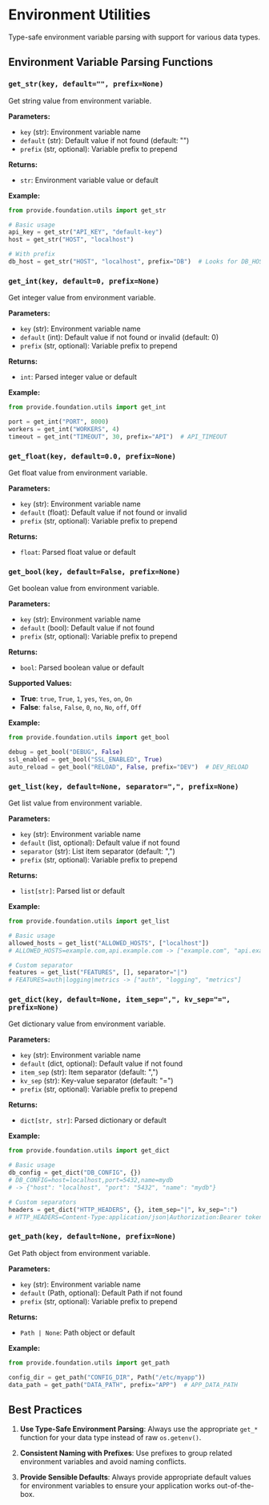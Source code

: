 # Environment Utilities

Type-safe environment variable parsing with support for various data types.

## Environment Variable Parsing Functions

### `get_str(key, default="", prefix=None)`

Get string value from environment variable.

**Parameters:**
- `key` (str): Environment variable name
- `default` (str): Default value if not found (default: "")
- `prefix` (str, optional): Variable prefix to prepend

**Returns:**
- `str`: Environment variable value or default

**Example:**
```python
from provide.foundation.utils import get_str

# Basic usage
api_key = get_str("API_KEY", "default-key")
host = get_str("HOST", "localhost")

# With prefix
db_host = get_str("HOST", "localhost", prefix="DB")  # Looks for DB_HOST
```

### `get_int(key, default=0, prefix=None)`

Get integer value from environment variable.

**Parameters:**
- `key` (str): Environment variable name
- `default` (int): Default value if not found or invalid (default: 0)
- `prefix` (str, optional): Variable prefix to prepend

**Returns:**
- `int`: Parsed integer value or default

**Example:**
```python
from provide.foundation.utils import get_int

port = get_int("PORT", 8000)
workers = get_int("WORKERS", 4)
timeout = get_int("TIMEOUT", 30, prefix="API")  # API_TIMEOUT
```

### `get_float(key, default=0.0, prefix=None)`

Get float value from environment variable.

**Parameters:**
- `key` (str): Environment variable name
- `default` (float): Default value if not found or invalid
- `prefix` (str, optional): Variable prefix to prepend

**Returns:**
- `float`: Parsed float value or default

### `get_bool(key, default=False, prefix=None)`

Get boolean value from environment variable.

**Parameters:**
- `key` (str): Environment variable name
- `default` (bool): Default value if not found
- `prefix` (str, optional): Variable prefix to prepend

**Returns:**
- `bool`: Parsed boolean value or default

**Supported Values:**
- **True**: `true`, `True`, `1`, `yes`, `Yes`, `on`, `On`
- **False**: `false`, `False`, `0`, `no`, `No`, `off`, `Off`

**Example:**
```python
from provide.foundation.utils import get_bool

debug = get_bool("DEBUG", False)
ssl_enabled = get_bool("SSL_ENABLED", True)
auto_reload = get_bool("RELOAD", False, prefix="DEV")  # DEV_RELOAD
```

### `get_list(key, default=None, separator=",", prefix=None)`

Get list value from environment variable.

**Parameters:**
- `key` (str): Environment variable name
- `default` (list, optional): Default value if not found
- `separator` (str): List item separator (default: ",")
- `prefix` (str, optional): Variable prefix to prepend

**Returns:**
- `list[str]`: Parsed list or default

**Example:**
```python
from provide.foundation.utils import get_list

# Basic usage
allowed_hosts = get_list("ALLOWED_HOSTS", ["localhost"])
# ALLOWED_HOSTS=example.com,api.example.com -> ["example.com", "api.example.com"]

# Custom separator
features = get_list("FEATURES", [], separator="|")
# FEATURES=auth|logging|metrics -> ["auth", "logging", "metrics"]
```

### `get_dict(key, default=None, item_sep=",", kv_sep="=", prefix=None)`

Get dictionary value from environment variable.

**Parameters:**
- `key` (str): Environment variable name  
- `default` (dict, optional): Default value if not found
- `item_sep` (str): Item separator (default: ",")
- `kv_sep` (str): Key-value separator (default: "=")
- `prefix` (str, optional): Variable prefix to prepend

**Returns:**
- `dict[str, str]`: Parsed dictionary or default

**Example:**
```python
from provide.foundation.utils import get_dict

# Basic usage
db_config = get_dict("DB_CONFIG", {})
# DB_CONFIG=host=localhost,port=5432,name=mydb
# -> {"host": "localhost", "port": "5432", "name": "mydb"}

# Custom separators  
headers = get_dict("HTTP_HEADERS", {}, item_sep="|", kv_sep=":")
# HTTP_HEADERS=Content-Type:application/json|Authorization:Bearer token
```

### `get_path(key, default=None, prefix=None)`

Get Path object from environment variable.

**Parameters:**
- `key` (str): Environment variable name
- `default` (Path, optional): Default Path if not found  
- `prefix` (str, optional): Variable prefix to prepend

**Returns:**
- `Path | None`: Path object or default

**Example:**
```python
from provide.foundation.utils import get_path

config_dir = get_path("CONFIG_DIR", Path("/etc/myapp"))
data_path = get_path("DATA_PATH", prefix="APP")  # APP_DATA_PATH
```

## Best Practices

1. **Use Type-Safe Environment Parsing**: Always use the appropriate `get_*` function for your data type instead of raw `os.getenv()`.

2. **Consistent Naming with Prefixes**: Use prefixes to group related environment variables and avoid naming conflicts.

3. **Provide Sensible Defaults**: Always provide appropriate default values for environment variables to ensure your application works out-of-the-box.
